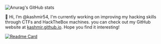 ![Anurag's GitHub stats](https://github-readme-stats-sigma-five.vercel.app/api?username=kashmir54&show_icons=true&theme=nightowl)

👋 Hi, I’m @kashmir54, I'm currently working on improving my hacking skills through CTFs and HackTheBox machines.
you can check out my GitHub website at [kashmir.github.io](https://kashmir54.github.io/). Hope you find it interesting!

[![Readme Card](https://github-readme-stats-sigma-five.vercel.app/api/pin/?username=kashmir54&repo=kashmir54.github.io&theme=nightowl)](https://github.com/kashmir54/kashmir54.github.io)

<!---
kashmir54/kashmir54 is a ✨ special ✨ repository because its `README.md` (this file) appears on your GitHub profile.
You can click the Preview link to take a look at your changes.
--->
